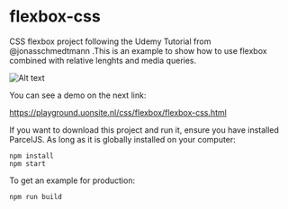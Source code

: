 # flexbox-css
CSS flexbox project following the Udemy Tutorial from @jonasschmedtmann .This is an example to show how to use flexbox combined with relative lenghts and media queries.

![Alt text](https://playground.uonsite.nl/css/flexbox/flexbox-scheme.jpg "flexbox scheme")

You can see a demo on the next link:

https://playground.uonsite.nl/css/flexbox/flexbox-css.html

If you want to download this project and run it, ensure you have installed ParcelJS. As long as it is globally installed on your computer:
```
npm install
npm start
```
To get an example for production:
```
npm run build
````
